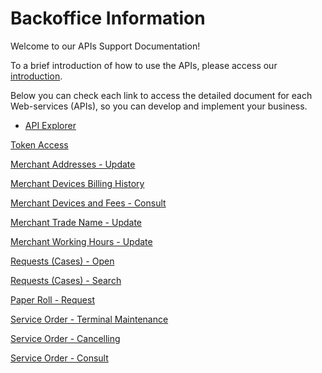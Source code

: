 
# Backoffice Information

Welcome to our APIs Support Documentation!

To a brief introduction of how to use the APIs, please access our [introduction][1].

Below you can check each link to access the detailed document for each Web-services (APIs), so you can develop and implement your business.

- [API Explorer](../api/?type=post&path=/)

[Token Access](https://docs-qa.firstdata.com/org/brazilapi/docs/api/001-sba-token)

[Merchant Addresses - Update](https://docs-qa.firstdata.com/org/brazilapi/docs/api/001-sba-wsm-mnt-term)

[Merchant Devices Billing History](https://docs-qa.firstdata.com/org/brazilapi/docs/api/001-cob-hist-term)

[Merchant Devices and Fees - Consult](https://docs-qa.firstdata.com/org/brazilapi/docs/api/001-sba-con-taxa-eqp)

[Merchant Trade Name - Update](https://docs-qa.firstdata.com/org/brazilapi/docs/api/001-sba-wsm-nme-fant)

[Merchant Working Hours - Update](https://docs-qa.firstdata.com/org/brazilapi/docs/api/001-sba-wsm-work-fun)

[Requests (Cases) - Open](https://docs-qa.firstdata.com/org/brazilapi/docs/api/001-sba-abertura-sol)

[Requests (Cases) - Search](https://docs-qa.firstdata.com/org/brazilapi/docs/api/001-sba-pesq-caso-sf)

[Paper Roll - Request](https://docs-qa.firstdata.com/org/brazilapi/docs/api/001-solicitar-bobina)

[Service Order - Terminal Maintenance](https://docs-qa.firstdata.com/org/brazilapi/docs/api/001-sba-wsm-mnt-term)

[Service Order - Cancelling](https://docs-qa.firstdata.com/org/brazilapi/docs/api/001-wsm-cancel-so)

[Service Order - Consult](https://docs-qa.firstdata.com/org/brazilapi/docs/api/001-sba-consulta-os)

[1]: APIs-Introduction.md
